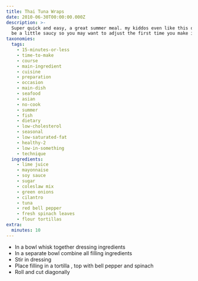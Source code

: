 ```yaml
---
title: Thai Tuna Wraps
date: 2010-06-30T00:00:00.000Z
description: >-
  Super quick and easy, a great summer meal. my kiddos even like this one. can
  be a little saucy so you may want to adjust the first time you make it. enjoy!
taxonomies:
  tags:
    - 15-minutes-or-less
    - time-to-make
    - course
    - main-ingredient
    - cuisine
    - preparation
    - occasion
    - main-dish
    - seafood
    - asian
    - no-cook
    - summer
    - fish
    - dietary
    - low-cholesterol
    - seasonal
    - low-saturated-fat
    - healthy-2
    - low-in-something
    - technique
  ingredients:
    - lime juice
    - mayonnaise
    - soy sauce
    - sugar
    - coleslaw mix
    - green onions
    - cilantro
    - tuna
    - red bell pepper
    - fresh spinach leaves
    - flour tortillas
extra:
  minutes: 10
---
```

 - In a bowl whisk together dressing ingredients
 - In a separate bowl combine all filling ingredients
 - Stir in dressing
 - Place filling in a tortilla , top with bell pepper and spinach
 - Roll and cut diagonally
